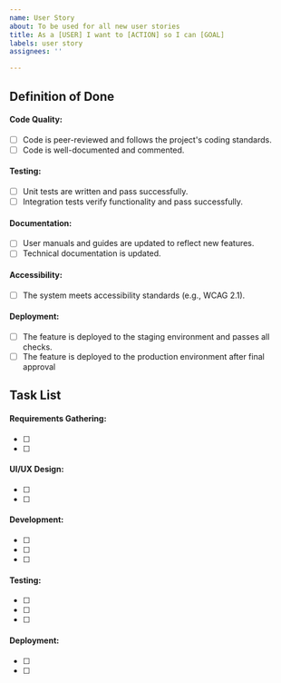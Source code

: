 ```yaml
---
name: User Story
about: To be used for all new user stories
title: As a [USER] I want to [ACTION] so I can [GOAL]
labels: user story
assignees: ''

---
```


## Definition of Done
#### Code Quality:
- [ ] Code is peer-reviewed and follows the project's coding standards.
- [ ] Code is well-documented and commented.

#### Testing:
- [ ] Unit tests are written and pass successfully.
- [ ] Integration tests verify functionality and pass successfully.

#### Documentation:
- [ ] User manuals and guides are updated to reflect new features.
- [ ] Technical documentation is updated.

#### Accessibility:
- [ ] The system meets accessibility standards (e.g., WCAG 2.1).

#### Deployment:
- [ ] The feature is deployed to the staging environment and passes all checks.
- [ ] The feature is deployed to the production environment after final approval

## Task List
#### Requirements Gathering:
- [ ] 
- [ ] 

#### UI/UX Design:
- [ ] 
- [ ] 

#### Development:
- [ ] 
- [ ] 
- [ ] 

#### Testing:
- [ ] 
- [ ] 
- [ ] 

#### Deployment:
- [ ] 
- [ ]
